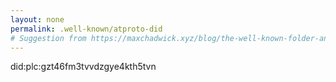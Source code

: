 ```yaml
---
layout: none
permalink: .well-known/atproto-did
# Suggestion from https://maxchadwick.xyz/blog/the-well-known-folder-and-github-pages-jekyll
---
```

did:plc:gzt46fm3tvvdzgye4kth5tvn
